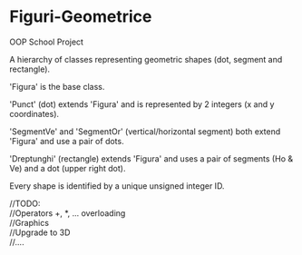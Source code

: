 # Figuri-Geometrice
OOP School Project


A hierarchy of classes representing geometric shapes (dot, segment and rectangle).



'Figura' is the base class. 

  'Punct' (dot) extends 'Figura' and is represented by 2 integers (x and y coordinates).

  'SegmentVe' and 'SegmentOr' (vertical/horizontal segment) both extend 'Figura' and use a pair of dots. 

  'Dreptunghi' (rectangle) extends 'Figura' and uses a pair of segments (Ho & Ve) and a dot (upper right dot).




Every shape is identified by a unique unsigned integer ID.


//TODO:  
//Operators +, *, ... overloading  
//Graphics  
//Upgrade to 3D  
//....
